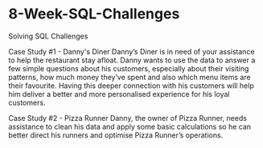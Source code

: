 # 8-Week-SQL-Challenges
Solving SQL Challenges

Case Study #1 - Danny's Diner
Danny’s Diner is in need of your assistance to help the restaurant stay afloat. Danny wants to use the data to answer a few simple questions about his customers, especially about their visiting patterns, how much money they’ve spent and also which menu items are their favourite. Having this deeper connection with his customers will help him deliver a better and more personalised experience for his loyal customers.


Case Study #2 - Pizza Runner
Danny, the owner of Pizza Runner, needs assistance to clean his data and apply some basic calculations so he can better direct his runners and optimise Pizza Runner’s operations.
